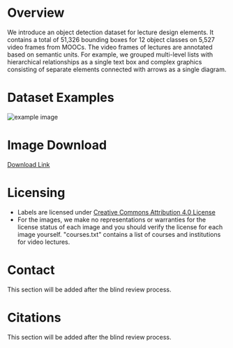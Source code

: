 # Overview
We introduce an object detection dataset for lecture design elements. It contains a total of 51,326 bounding boxes for 12 object classes on 5,527 video frames from MOOCs. The video frames of lectures are annotated based on semantic units. For example, we grouped multi-level lists with hierarchical relationships as a single text box and complex graphics consisting of separate elements connected with arrows as a single diagram.

# Dataset Examples
![example image](https://anonymous.4open.science/r/lecture-design-dataset-F7CF/dataset_example.png)

<!-- <table>
  <tr>
    <td><img src="https://anonymous.4open.science/r/lecture-design-dataset-F7CF/examples/video5_0_1_shot14.jpg"  alt="1" width = 250px height = 145px ></td>
    <td><img src="https://anonymous.4open.science/r/lecture-design-dataset-F7CF/examples/video5_0_2_shot15.jpg" alt="2" width = 250px height = 145px></td>
    <td><img src="https://anonymous.4open.science/r/lecture-design-dataset-F7CF/examples/video45_4_2_shot5.jpg"  alt="3" width = 250px height = 145px ></td>
    <td><img src="https://anonymous.4open.science/r/lecture-design-dataset-F7CF/examples/video52_1_11_shot67.jpg" alt="4" width = 250px height = 145px></td>
   </tr> 
   <tr>
      <td><img src="https://anonymous.4open.science/r/lecture-design-dataset-F7CF/examples/video6_2_5_shot6.jpg" alt="5" width = 250px height = 145px></td>
      <td><img src="https://anonymous.4open.science/r/lecture-design-dataset-F7CF/examples/video6_3_2_shot4.jpg" alt="6" width = 250px height = 145px></td>
      <td><img src="https://anonymous.4open.science/r/lecture-design-dataset-F7CF/examples/video79_1_11_shot4.jpg" alt="7" width = 250px height = 145px></td>
      <td><img src="https://anonymous.4open.science/r/lecture-design-dataset-F7CF/examples/video79_1_16_shot4.jpg" alt="8" width = 250px height = 145px></td>     
  </tr>
</table> -->
<!-- 
<img src="examples/video5_0_1_shot14.jpg" width="250" /> //
<img src="examples/video5_0_2_shot15.jpg" width="250" /> //
<img src="examples/video6_2_5_shot6.jpg" width="250" /> //
<img src="examples/video6_3_2_shot4.jpg" width="250" /> //
<img src="examples/video45_4_2_shot5.jpg" width="250" />
<img src="examples/video52_1_11_shot67.jpg" width="250" />
<img src="examples/video79_1_11_shot4.jpg" width="250" />
<img src="examples/video79_1_16_shot4.jpg" width="250" /> -->

# Image Download
[Download Link](https://drive.google.com/file/d/15LqImGa97cZf7e7n9BNcsvIWFhzyL2Uy/view?usp=sharing)

# Licensing
* Labels are licensed under [Creative Commons Attribution 4.0 License](https://creativecommons.org/licenses/by/4.0/legalcode)
* For the images, we make no representations or warranties for the license status of each image and you should verify the license for each image yourself. "courses.txt" contains a list of courses and institutions for video lectures.

# Contact
This section will be added after the blind review process.

# Citations
This section will be added after the blind review process.
